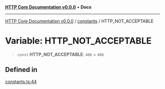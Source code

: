 [**HTTP Core Documentation v0.0.0**](../../README.md) • **Docs**

***

[HTTP Core Documentation v0.0.0](../../modules.md) / [constants](../README.md) / HTTP\_NOT\_ACCEPTABLE

# Variable: HTTP\_NOT\_ACCEPTABLE

> `const` **HTTP\_NOT\_ACCEPTABLE**: `406` = `406`

## Defined in

[constants.ts:44](https://github.com/stonemjs/http-core/blob/6c1adf9f449733e34ff7f08818342bd019b968a7/src/constants.ts#L44)
